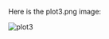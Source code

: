 Here is the plot3.png image: 
  
  

![plot3](https://cloud.githubusercontent.com/assets/2405105/11715596/5f583166-9f43-11e5-9108-4ed5a1cf7422.png "plot3.png")
